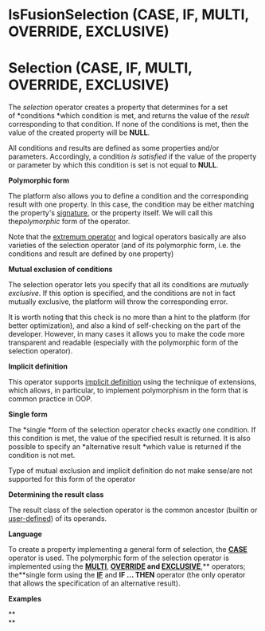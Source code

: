 # lsFusionSelection (CASE, IF, MULTI, OVERRIDE, EXCLUSIVE)

# Selection (CASE, IF, MULTI, OVERRIDE, EXCLUSIVE)

The *selection* operator creates a property that determines for a set of *conditions *which condition is met, and returns the value of the *result* corresponding to that condition. If none of the conditions is met, then the value of the created property will be **NULL**. 

All conditions and results are defined as some properties and/or parameters. Accordingly, a condition *is satisfied* if the value of the property or parameter by which this condition is set is not equal to **NULL**. 

**Polymorphic form**

The platform also allows you to define a condition and the corresponding result with one property. In this case, the condition may be either matching the property's [signature](lsFusionProperty_signature_CLASS_.md), or the property itself. We will call this the*polymorphic* form of the operator.

Note that the [extremum operator](lsFusionExtremum_MAX_MIN_.md) and logical operators basically are also varieties of the selection operator (and of its polymorphic form, i.e. the conditions and result are defined by one property)

**Mutual exclusion of conditions**

The selection operator lets you specify that all its conditions are *mutually exclusive*. If this option is specified, and the conditions are not in fact mutually exclusive, the platform will throw the corresponding error.

It is worth noting that this check is no more than a hint to the platform (for better optimization), and also a kind of self-checking on the part of the developer. However, in many cases it allows you to make the code more transparent and readable (especially with the polymorphic form of the selection operator).

**Implicit definition**

This operator supports [implicit definition](lsFusionProperty_extension.md) using the technique of extensions, which allows, in particular, to implement polymorphism in the form that is common practice in OOP.

**Single form**

The *single *form of the selection operator checks exactly one condition. If this condition is met, the value of the specified result is returned. It is also possible to specify an *alternative result *which value is returned if the condition is not met.

Type of mutual exclusion and implicit definition do not make sense/are not supported for this form of the operator

**Determining the result class**

The result class of the selection operator is the common ancestor (builtin or [user-defined](User-classes_2228341.html#Userclasses-commonparentclass)) of its operands.

**Language**

To create a property implementing a general form of selection, the **[CASE](lsFusionCASE_operator.md)** operator is used. The polymorphic form of the selection operator is implemented using the **[MULTI](lsFusionMULTI_operator.md)**, **[OVERRIDE](lsFusionOVERRIDE_operator.md) and [EXCLUSIVE](lsFusionEXCLUSIVE_operator.md)**,** operators; the**single form using the **[IF](lsFusionIF_operator.md)** and **IF ... THEN** operator (the only operator that allows the specification of an alternative result).

**Examples**



**  
**

  
